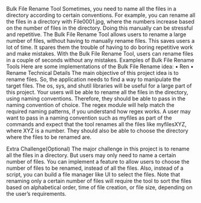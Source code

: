 Bulk File Rename Tool
Sometimes, you need to name all the files in a directory according to certain conventions. For
example, you can rename all the files in a directory with File0001.jpg, where the numbers
increase based on the number of files in the directory. Doing this manually can be stressful
and repetitive.
The Bulk File Rename Tool allows users to rename a large number of files, without having to
manually rename files.
This saves users a lot of time. It spares them the trouble of having to do boring repetitive
work and make mistakes. With the Bulk File Rename Tool, users can rename files in a couple
of seconds without any mistakes.
Examples of Bulk File Rename Tools
Here are some implementations of the Bulk File Rename idea:
• Ren
• Rename
Technical Details
The main objective of this project idea is to rename files. So, the application needs to find a
way to manipulate the target files. The os, sys, and shutil libraries will be useful for a large part
of this project.
Your users will be able to rename all the files in the directory, using naming conventions.
Therefore, they should be able to pass in the naming convention of choice. The regex module
will help match the required naming patterns, if you understand how regex works.
A user may want to pass in a naming convention such as myfiles as part of the commands and
expect that the tool renames all the files like myfilesXYZ, where XYZ is a number. They should
also be able to choose the directory where the files to be renamed are.

Extra Challenge(Optional)
The major challenge in this project is to rename all the files in a directory. But users may
only need to name a certain number of files. You can implement a feature to allow users to
choose the number of files to be renamed, instead of all the files.
Also, instead of a script, you can build a file manager like UI to select the files.
Note that renaming only a certain number of files will require the tool to sort the files
based on alphabetical order, time of file creation, or file size, depending on the user’s
requirements.
